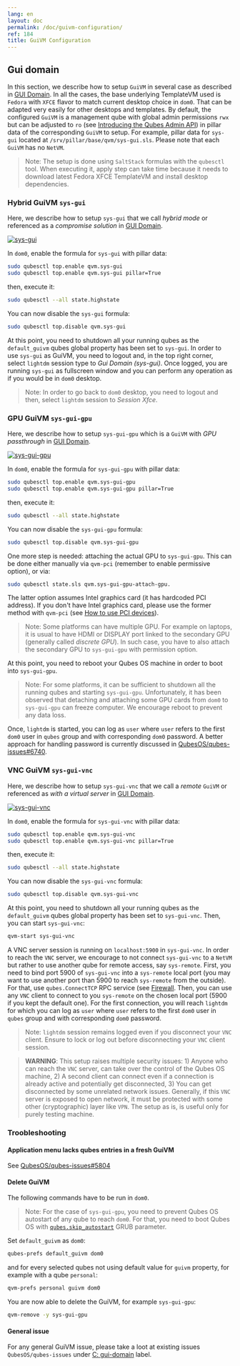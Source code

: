 ```yaml
---
lang: en
layout: doc
permalink: /doc/guivm-configuration/
ref: 184
title: GuiVM Configuration
---
```


## Gui domain

In this section, we describe how to setup `GuiVM` in several case as described in [GUI Domain](https://www.qubes-os.org/news/2020/03/18/gui-domain/). In all the cases, the base underlying TemplateVM used is `Fedora` with `XFCE` flavor to match current desktop choice in `dom0`. That can be adapted very easily for other desktops and templates. By default, the configured `GuiVM` is a management qube with global admin permissions `rwx` but can be adjusted to `ro` (see [Introducing the Qubes Admin API](https://www.qubes-os.org/news/2017/06/27/qubes-admin-api/)) in pillar data of the corresponding `GuiVM` to setup. For example, pillar data for `sys-gui` located at `/srv/pillar/base/qvm/sys-gui.sls`. Please note that each `GuiVM` has no `NetVM`.

> Note: The setup is done using `SaltStack` formulas with the `qubesctl` tool. When executing it, apply step can take time because it needs to download latest Fedora XFCE TemplateVM and install desktop dependencies.


### Hybrid GuiVM `sys-gui`

Here, we describe how to setup `sys-gui` that we call *hybrid mode* or referenced as a *compromise solution* in [GUI Domain](https://www.qubes-os.org/news/2020/03/18/gui-domain/#the-compromise-solution).

[![sys-gui](/attachment/posts/guivm-hybrid.png)](/attachment/posts/guivm-hybrid.png)

In `dom0`, enable the formula for `sys-gui` with pillar data:

```bash
sudo qubesctl top.enable qvm.sys-gui
sudo qubesctl top.enable qvm.sys-gui pillar=True
```

then, execute it:

```bash
sudo qubesctl --all state.highstate
```

You can now disable the `sys-gui` formula:
```bash
sudo qubesctl top.disable qvm.sys-gui
```

At this point, you need to shutdown all your running qubes as the `default_guivm` qubes global property has been set to `sys-gui`. In order to use `sys-gui` as GuiVM, you need to logout and, in the top right corner, select `lightdm` session type to *Gui Domain (sys-gui)*. Once logged, you are running `sys-gui` as fullscreen window and you can perform any operation as if you would be in `dom0` desktop.

> Note: In order to go back to `dom0` desktop, you need to logout and then, select `lightdm` session to *Session Xfce*.

### GPU GuiVM `sys-gui-gpu`

Here, we describe how to setup `sys-gui-gpu` which is a `GuiVM` with *GPU passthrough* in [GUI Domain](https://www.qubes-os.org/news/2020/03/18/gui-domain/#gpu-passthrough-the-perfect-world-desktop-solution).

[![sys-gui-gpu](/attachment/posts/guivm-gpu.png)](/attachment/posts/guivm-gpu.png)

In `dom0`, enable the formula for `sys-gui-gpu` with pillar data:

```bash
sudo qubesctl top.enable qvm.sys-gui-gpu
sudo qubesctl top.enable qvm.sys-gui-gpu pillar=True
```

then, execute it:

```bash
sudo qubesctl --all state.highstate
```

You can now disable the `sys-gui-gpu` formula:

```bash
sudo qubesctl top.disable qvm.sys-gui-gpu
```

One more step is needed: attaching the actual GPU to `sys-gui-gpu`. This can be done either manually via `qvm-pci` (remember to enable permissive option), or via:

```bash
sudo qubesctl state.sls qvm.sys-gui-gpu-attach-gpu.
```

The latter option assumes Intel graphics card (it has hardcoded PCI address). If you don't have Intel graphics card, please use the former method with `qvm-pci` (see [How to use PCI devices](/doc/how-to-use-pci-devices/)).

> Note: Some platforms can have multiple GPU. For example on laptops, it is usual to have HDMI or DISPLAY port linked to the secondary GPU (generally called _discrete GPU_). In such case, you have to also attach the secondary GPU to `sys-gui-gpu` with permission option.

At this point, you need to reboot your Qubes OS machine in order to boot into `sys-gui-gpu`.

> Note: For some platforms, it can be sufficient to shutdown all the running qubes and starting `sys-gui-gpu`. Unfortunately, it has been observed that detaching and attaching some GPU cards from `dom0` to `sys-gui-gpu` can freeze computer. We encourage reboot to prevent any data loss.

Once, `lightdm` is started, you can log as `user` where `user` refers to the first `dom0` user in `qubes` group and with corresponding `dom0` password. A better approach for handling password is currently discussed in [QubesOS/qubes-issues#6740](https://github.com/QubesOS/qubes-issues/issues/6740).

### VNC GuiVM `sys-gui-vnc`

Here, we describe how to setup `sys-gui-vnc` that we call a *remote* `GuiVM` or referenced as *with a virtual server* in [GUI Domain](https://www.qubes-os.org/news/2020/03/18/gui-domain/#virtual-server-the-perfect-remote-solution).

[![sys-gui-vnc](/attachment/posts/guivm-vnc.png)](/attachment/posts/guivm-vnc.png)

In `dom0`, enable the formula for `sys-gui-vnc` with pillar data:

```bash
sudo qubesctl top.enable qvm.sys-gui-vnc
sudo qubesctl top.enable qvm.sys-gui-vnc pillar=True
```

then, execute it:

```bash
sudo qubesctl --all state.highstate
```

You can now disable the `sys-gui-vnc` formula:

```bash
sudo qubesctl top.disable qvm.sys-gui-vnc
```

At this point, you need to shutdown all your running qubes as the `default_guivm` qubes global property has been set to `sys-gui-vnc`. Then, you can start `sys-gui-vnc`:

```bash
qvm-start sys-gui-vnc
```

A VNC server session is running on `localhost:5900` in `sys-gui-vnc`. In order to reach the `VNC` server, we encourage to not connect `sys-gui-vnc` to a `NetVM` but rather to use another qube for remote access, say `sys-remote`. First, you need to bind port 5900 of `sys-gui-vnc` into a `sys-remote` local port (you may want to use another port than 5900 to reach `sys-remote` from the outside). For that, use `qubes.ConnectTCP` RPC service (see [Firewall](/doc/firewall). Then, you can use any `VNC` client to connect to you `sys-remote` on the chosen local port (5900 if you kept the default one). For the first connection, you will reach `lightdm` for which you can log as `user` where `user` refers to the first `dom0` user in `qubes` group and with corresponding `dom0` password.

> Note: `lightdm` session remains logged even if you disconnect your `VNC` client. Ensure to lock or log out before disconnecting your `VNC` client session.

> **WARNING**: This setup raises multiple security issues: 1) Anyone who can reach the `VNC` server, can take over the control of the Qubes OS machine, 2) A second client can connect even if a connection is already active and potentially get disconnected, 3) You can get disconnected by some unrelated network issues. Generally, if this `VNC` server is exposed to open network, it must be protected with some other (cryptographic) layer like `VPN`. The setup as is, is useful only for purely testing machine.


### Troobleshooting

#### Application menu lacks qubes entries in a fresh GuiVM

See [QubesOS/qubes-issues#5804](https://github.com/QubesOS/qubes-issues/issues/5804)

#### Delete GuiVM

The following commands have to be run in `dom0`.

> Note: For the case of `sys-gui-gpu`, you need to prevent Qubes OS autostart of any qube to reach `dom0`. For that, you need to boot Qubes OS with [`qubes.skip_autostart`](/doc/skip-qubes-autostart/) GRUB parameter.

Set `default_guivm` as `dom0`:

```bash
qubes-prefs default_guivm dom0
```

and for every selected qubes not using default value for `guivm` property, for example with a qube `personal`:

```bash
qvm-prefs personal guivm dom0
```

You are now able to delete the GuiVM, for example `sys-gui-gpu`:

```bash
qvm-remove -y sys-gui-gpu
```

#### General issue

For any general GuiVM issue, please take a loot at existing issues `QubesOS/qubes-issues` under [C: gui-domain](https://github.com/QubesOS/qubes-issues/issues?q=is%3Aopen+is%3Aissue+label%3A%22C%3A+gui-domain%22) label.
